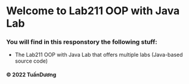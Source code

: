 # Welcome to Lab211 OOP with Java Lab
### You will find in this responstory the following stuff:
* The Lab211 OOP with Java Lab that offers multiple labs (Java-based source code)



#### © 2022 TuấnDương